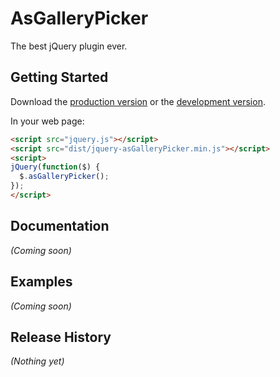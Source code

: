 # AsGalleryPicker

The best jQuery plugin ever.

## Getting Started
Download the [production version][min] or the [development version][max].

[min]: https://raw.github.com/amazingSurge/jquery-asGalleryPicker/master/dist/jquery-asGalleryPicker.min.js
[max]: https://raw.github.com/amazingSurge/jquery-asGalleryPicker/master/dist/jquery-asGalleryPicker.js

In your web page:

```html
<script src="jquery.js"></script>
<script src="dist/jquery-asGalleryPicker.min.js"></script>
<script>
jQuery(function($) {
  $.asGalleryPicker(); 
});
</script>
```

## Documentation
_(Coming soon)_

## Examples
_(Coming soon)_

## Release History
_(Nothing yet)_
